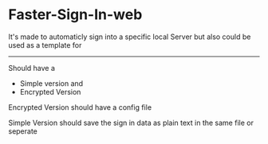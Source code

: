 # Faster-Sign-In-web

It's made to automaticly sign into a specific local Server but also could be used as a template for 

---


Should have a

* Simple version and
* Encrypted Version




Encrypted Version should have a config file


Simple Version should save the sign in data as plain text in the same file or seperate
